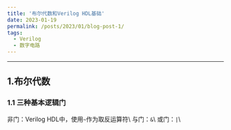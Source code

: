 ```yaml
---
title: '布尔代数和Verilog HDL基础'
date: 2023-01-19
permalink: /posts/2023/01/blog-post-1/
tags:
  - Verilog
  - 数字电路
---
```


-----------

## 1.布尔代数

### 1.1 三种基本逻辑门

非门：Verilog HDL中，使用`~`作为取反运算符\\
与门：`&`\\
或门：`|`\\

